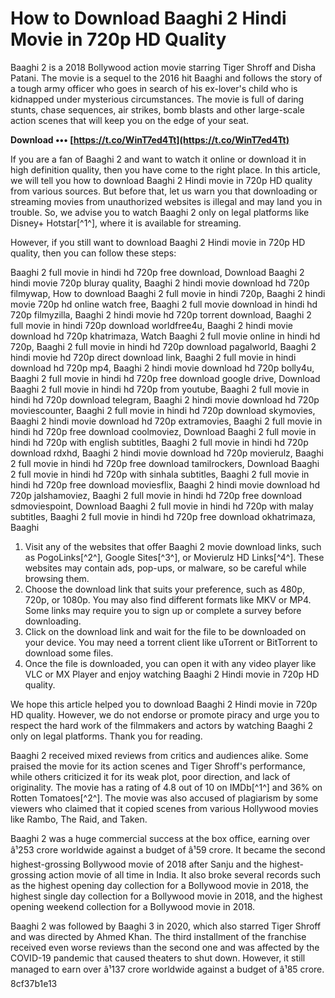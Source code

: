 
 
# How to Download Baaghi 2 Hindi Movie in 720p HD Quality
 
Baaghi 2 is a 2018 Bollywood action movie starring Tiger Shroff and Disha Patani. The movie is a sequel to the 2016 hit Baaghi and follows the story of a tough army officer who goes in search of his ex-lover's child who is kidnapped under mysterious circumstances. The movie is full of daring stunts, chase sequences, air strikes, bomb blasts and other large-scale action scenes that will keep you on the edge of your seat.
 
**Download ••• [https://t.co/WinT7ed4Tt](https://t.co/WinT7ed4Tt)**


 
If you are a fan of Baaghi 2 and want to watch it online or download it in high definition quality, then you have come to the right place. In this article, we will tell you how to download Baaghi 2 Hindi movie in 720p HD quality from various sources. But before that, let us warn you that downloading or streaming movies from unauthorized websites is illegal and may land you in trouble. So, we advise you to watch Baaghi 2 only on legal platforms like Disney+ Hotstar[^1^], where it is available for streaming.
 
However, if you still want to download Baaghi 2 Hindi movie in 720p HD quality, then you can follow these steps:
 
Baaghi 2 full movie in hindi hd 720p free download,  Download Baaghi 2 hindi movie 720p bluray quality,  Baaghi 2 hindi movie download hd 720p filmywap,  How to download Baaghi 2 full movie in hindi 720p,  Baaghi 2 hindi movie 720p hd online watch free,  Baaghi 2 full movie download in hindi hd 720p filmyzilla,  Baaghi 2 hindi movie hd 720p torrent download,  Baaghi 2 full movie in hindi 720p download worldfree4u,  Baaghi 2 hindi movie download hd 720p khatrimaza,  Watch Baaghi 2 full movie online in hindi hd 720p,  Baaghi 2 full movie in hindi hd 720p download pagalworld,  Baaghi 2 hindi movie hd 720p direct download link,  Baaghi 2 full movie in hindi download hd 720p mp4,  Baaghi 2 hindi movie download hd 720p bolly4u,  Baaghi 2 full movie in hindi hd 720p free download google drive,  Download Baaghi 2 full movie in hindi hd 720p from youtube,  Baaghi 2 full movie in hindi hd 720p download telegram,  Baaghi 2 hindi movie download hd 720p moviescounter,  Baaghi 2 full movie in hindi hd 720p download skymovies,  Baaghi 2 hindi movie download hd 720p extramovies,  Baaghi 2 full movie in hindi hd 720p free download coolmoviez,  Download Baaghi 2 full movie in hindi hd 720p with english subtitles,  Baaghi 2 full movie in hindi hd 720p download rdxhd,  Baaghi 2 hindi movie download hd 720p movierulz,  Baaghi 2 full movie in hindi hd 720p free download tamilrockers,  Download Baaghi 2 full movie in hindi hd 720p with sinhala subtitles,  Baaghi 2 full movie in hindi hd 720p free download moviesflix,  Baaghi 2 hindi movie download hd 720p jalshamoviez,  Baaghi 2 full movie in hindi hd 720p free download sdmoviespoint,  Download Baaghi 2 full movie in hindi hd 720p with malay subtitles,  Baaghi 2 full movie in hindi hd 720p free download okhatrimaza,  Baaghi
 
1. Visit any of the websites that offer Baaghi 2 movie download links, such as PogoLinks[^2^], Google Sites[^3^], or Movierulz HD Links[^4^]. These websites may contain ads, pop-ups, or malware, so be careful while browsing them.
2. Choose the download link that suits your preference, such as 480p, 720p, or 1080p. You may also find different formats like MKV or MP4. Some links may require you to sign up or complete a survey before downloading.
3. Click on the download link and wait for the file to be downloaded on your device. You may need a torrent client like uTorrent or BitTorrent to download some files.
4. Once the file is downloaded, you can open it with any video player like VLC or MX Player and enjoy watching Baaghi 2 Hindi movie in 720p HD quality.

We hope this article helped you to download Baaghi 2 Hindi movie in 720p HD quality. However, we do not endorse or promote piracy and urge you to respect the hard work of the filmmakers and actors by watching Baaghi 2 only on legal platforms. Thank you for reading.
  
Baaghi 2 received mixed reviews from critics and audiences alike. Some praised the movie for its action scenes and Tiger Shroff's performance, while others criticized it for its weak plot, poor direction, and lack of originality. The movie has a rating of 4.8 out of 10 on IMDb[^1^] and 36% on Rotten Tomatoes[^2^]. The movie was also accused of plagiarism by some viewers who claimed that it copied scenes from various Hollywood movies like Rambo, The Raid, and Taken.
 
Baaghi 2 was a huge commercial success at the box office, earning over â¹253 crore worldwide against a budget of â¹59 crore. It became the second highest-grossing Bollywood movie of 2018 after Sanju and the highest-grossing action movie of all time in India. It also broke several records such as the highest opening day collection for a Bollywood movie in 2018, the highest single day collection for a Bollywood movie in 2018, and the highest opening weekend collection for a Bollywood movie in 2018.
 
Baaghi 2 was followed by Baaghi 3 in 2020, which also starred Tiger Shroff and was directed by Ahmed Khan. The third installment of the franchise received even worse reviews than the second one and was affected by the COVID-19 pandemic that caused theaters to shut down. However, it still managed to earn over â¹137 crore worldwide against a budget of â¹85 crore.
 8cf37b1e13
 
